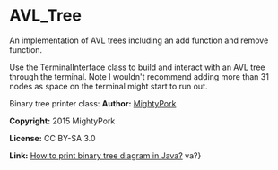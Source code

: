 # AVL_Tree

An implementation of AVL trees including an add function and remove function.

Use the TerminalInterface class to build and interact with an AVL tree through the terminal. Note I wouldn't recommend adding more than 31 nodes as space on the terminal might start to run out.


Binary tree printer class:
**Author:** [MightyPork](https://stackoverflow.com/users/2180189/mightypork)

**Copyright:** 2015 MightyPork

**License:** CC BY-SA 3.0

**Link:** [How to print binary tree diagram in Java?](https://stackoverflow.com/a/29704252/1248177)
va?}
